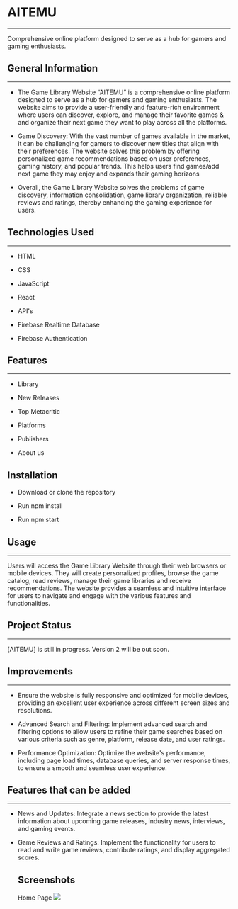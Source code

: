 <h1>AITEMU</h1>
<hr><p>Comprehensive online platform designed to serve as a hub for gamers and gaming enthusiasts.</p><h2>General Information</h2>
<hr><ul>
<li>The Game Library Website “AITEMU” is a comprehensive online platform designed to serve as a hub for gamers and gaming enthusiasts. The website aims to provide a user-friendly and feature-rich environment where users can discover, explore, and manage their favorite games &amp; and organize their next game they want to play across all the platforms.</li>
</ul><ul>
<li>Game Discovery: With the vast number of games available in the market, it can be challenging for gamers to discover new titles that align with their preferences. The website solves this problem by offering personalized game recommendations based on user preferences, gaming history, and popular trends. This helps users find games/add next game they may enjoy and expands their gaming horizons</li>
</ul><ul>
<li>Overall, the Game Library Website solves the problems of game discovery, information consolidation, game library organization, reliable reviews and ratings, thereby enhancing the gaming experience for users.</li>
</ul><h2>Technologies Used</h2>
<hr><ul>
<li>HTML</li>
</ul><ul>
<li>CSS</li>
</ul><ul>
<li>JavaScript</li>
</ul><ul>
<li>React</li>
</ul><ul>
<li>API's</li>
</ul><ul>
<li>Firebase Realtime Database</li>
</ul><ul>
<li>Firebase Authentication</li>
</ul><h2>Features</h2>
<hr><ul>
<li>Library</li>
</ul><ul>
<li>New Releases</li>
</ul><ul>
<li>Top Metacritic</li>
</ul><ul>
<li>Platforms</li>
</ul><ul>
<li>Publishers</li>
</ul><ul>
<li>About us</li>

</ul><h2>Installation</h2><ul>
<li>Download or clone the repository</li>
</ul><ul>
<li>Run npm install</li>
</ul><ul>
<li>Run npm start</li>
</ul><h2>Usage</h2>
<hr><p>Users will access the Game Library Website through their web browsers or mobile devices. They will create personalized profiles, browse the game catalog, read reviews, manage their game libraries and receive recommendations. The website provides a seamless and intuitive interface for users to navigate and engage with the various features and functionalities.</p><h2>Project Status</h2>
<hr><p>[AITEMU] is still in progress. Version 2 will be out soon.</p><h2>Improvements</h2>
<hr><ul>
<li>Ensure the website is fully responsive and optimized for mobile devices, providing an excellent user experience across different screen sizes and resolutions.</li>
</ul><ul>
<li>Advanced Search and Filtering: Implement advanced search and filtering options to allow users to refine their game searches based on various criteria such as genre, platform, release date, and user ratings.</li>
</ul><ul>
<li>Performance Optimization: Optimize the website's performance, including page load times, database queries, and server response times, to ensure a smooth and seamless user experience.</li>
</ul><h2>Features that can be added</h2>
<hr><ul>
<li>News and Updates: Integrate a news section to provide the latest information about upcoming game releases, industry news, interviews, and gaming events.</li>
</ul><ul>
<li>Game Reviews and Ratings: Implement the functionality for users to read and write game reviews, contribute ratings, and display aggregated scores.</li>
<h2>Screenshots</h2>
Home Page
<img src="https://github.com/Thomasvovk/AITEMU/assets/127060122/9c480129-3645-4aae-ae38-f2f994f06b1f">
